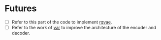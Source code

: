 # Futures

- [ ] Refer to this part of the code to implement [rqvae](https://github.com/kakaobrain/rq-vae-transformer/blob/main/rqvae/models/rqvae/quantizations.py).
- [ ] Refer to the work of [var](https://github.com/FoundationVision/VAR/blob/main/models/basic_vae.py) to improve the architecture of the encoder and decoder.
